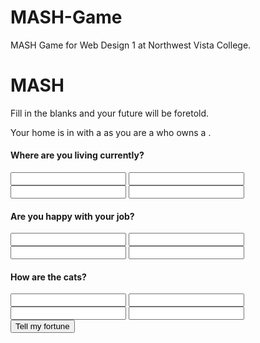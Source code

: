 # MASH-Game
 MASH Game for Web Design 1 at Northwest Vista College.

<!DOCTYPE html>
<html>

  <!-- HEAD SECTION STARTS -->
  <head>
    <meta charset="utf-8">
    <meta name="viewport" content="width=device-width, initial-scale=1, minimum-scale=0.5, maximum-scale=0.5, minimal-ui">
    <title>MASH</title>
    <link href="" rel="stylesheet">
    <link href="" rel="stylesheet">
  </head>
  <!-- HEAD SECTION ENDS -->

  <!-- BODY SECTION STARTS -->
  <body>
    <h1>MASH</h1>
    <p class="description">Fill in the blanks and your future will be foretold.</p>
    <form action="" method="post" id="mash">
      <div id="answers" class="hide">
        <p>Your home is in <span id="answer_1"></span> with a <span id="answer_3"></span> as you are a <span id="answer_2"></span> who owns a <span id="home"></span>.
      </div>
      <div class="bucket">
        <div class="choice-bucket">
          <h4 class="highlight">Where are you living currently?</h4>
          <input name="answer_1[]" type="text">
          <input name="answer_1[]" type="text">
          <input name="answer_1[]" type="text">
          <input name="answer_1[]" type="text">
        </div>
        <div class="choice-bucket">
          <h4 class="highlight">Are you happy with your job?</h4>
          <input name="answer_2[]" type="text">
          <input name="answer_2[]" type="text">
          <input name="answer_2[]" type="text">
          <input name="answer_2[]" type="text">
        </div>
        <div class="choice-bucket">
          <h4 class="highlight">How are the cats?</h4>
          <input name="answer_3[]" type="text">
          <input name="answer_3[]" type="text">
          <input name="answer_3[]" type="text">
          <input name="answer_3[]" type="text">
        </div>
      </div>
      <button type="submit" class="button-submit">Tell my fortune</button>
    </form>  
    <script src=""></script>
  </body>
  <!-- BODY SECTION ENDS -->

</html>
